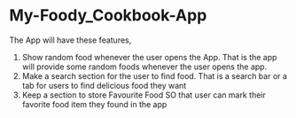 # My-Foody_Cookbook-App
The App will have these features,
1. Show random food whenever the user opens the App.
That is the app will provide some random foods whenever the
user opens the app.
2. Make a search section for the user to find food.
That is a search bar or a tab for users to find delicious food they
want
3. Keep a section to store Favourite Food
SO that user can mark their favorite food item they found in the
app
